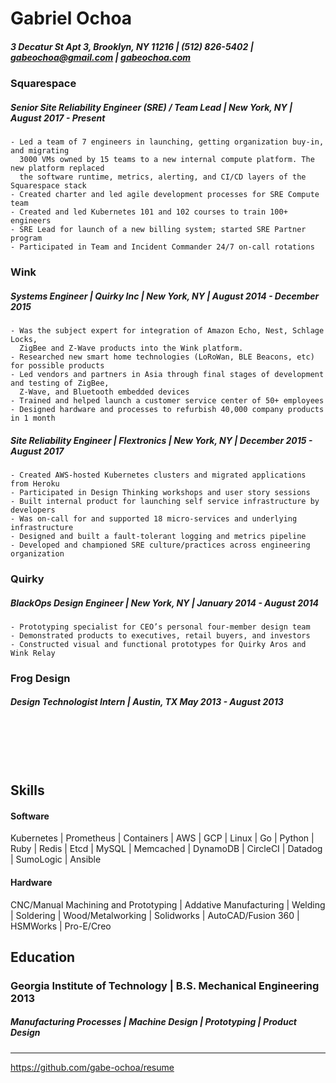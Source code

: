 # Gabriel Ochoa
##### 3 Decatur St Apt 3, Brooklyn, NY 11216 | (512) 826-5402 |  gabeochoa@gmail.com | [gabeochoa.com](https://gabeochoa.com)

### Squarespace 
##### Senior Site Reliability Engineer (SRE) / Team Lead | New York, NY | August 2017 - Present 
```
- Led a team of 7 engineers in launching, getting organization buy-in, and migrating 
  3000 VMs owned by 15 teams to a new internal compute platform. The new platform replaced 
  the software runtime, metrics, alerting, and CI/CD layers of the Squarespace stack
- Created charter and led agile development processes for SRE Compute team
- Created and led Kubernetes 101 and 102 courses to train 100+ engineers
- SRE Lead for launch of a new billing system; started SRE Partner program
- Participated in Team and Incident Commander 24/7 on-call rotations
```
 
### Wink
##### Systems Engineer | Quirky Inc | New York, NY | August 2014 - December 2015 
```
- Was the subject expert for integration of Amazon Echo, Nest, Schlage Locks, 
  ZigBee and Z-Wave products into the Wink platform.  
- Researched new smart home technologies (LoRoWan, BLE Beacons, etc) for possible products
- Led vendors and partners in Asia through final stages of development and testing of ZigBee, 
  Z-Wave, and Bluetooth embedded devices
- Trained and helped launch a customer service center of 50+ employees
- Designed hardware and processes to refurbish 40,000 company products in 1 month
```

##### Site Reliability Engineer | Flextronics | New York, NY | December 2015 - August 2017 

```
- Created AWS-hosted Kubernetes clusters and migrated applications from Heroku
- Participated in Design Thinking workshops and user story sessions
- Built internal product for launching self service infrastructure by developers
- Was on-call for and supported 18 micro-services and underlying infrastructure
- Designed and built a fault-tolerant logging and metrics pipeline
- Developed and championed SRE culture/practices across engineering organization
```

### Quirky 
##### BlackOps Design Engineer | New York, NY | January 2014 - August 2014 
```
- Prototyping specialist for CEO’s personal four-member design team
- Demonstrated products to executives, retail buyers, and investors
- Constructed visual and functional prototypes for Quirky Aros and Wink Relay
```

### Frog Design 
##### Design Technologist Intern | Austin, TX May 2013 - August 2013 


<br><br>
<br><br>

## Skills

#### Software

Kubernetes | Prometheus | Containers | AWS | GCP | Linux | Go | Python | Ruby | Redis | Etcd | MySQL | 
Memcached |
DynamoDB | CircleCI | Datadog | SumoLogic | Ansible 

#### Hardware

CNC/Manual Machining and Prototyping | Addative Manufacturing | Welding | Soldering | Wood/Metalworking | Solidworks |
AutoCAD/Fusion 360 | HSMWorks | Pro-E/Creo

## Education

### Georgia Institute of Technology | B.S. Mechanical Engineering 2013 
##### Manufacturing Processes | Machine Design | Prototyping | Product Design

-----

https://github.com/gabe-ochoa/resume